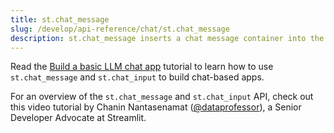 ```yaml
---
title: st.chat_message
slug: /develop/api-reference/chat/st.chat_message
description: st.chat_message inserts a chat message container into the app.
---
```


<Tip>

Read the [Build a basic LLM chat app](/develop/tutorials/llms/build-conversational-apps) tutorial to learn how to use `st.chat_message` and `st.chat_input` to build chat-based apps.

</Tip>

<Autofunction function="streamlit.chat_message" />

For an overview of the `st.chat_message` and `st.chat_input` API, check out this video tutorial by Chanin Nantasenamat ([@dataprofessor](https://www.youtube.com/dataprofessor)), a Senior Developer Advocate at Streamlit.

<YouTube videoId="4sPnOqeUDmk" />
